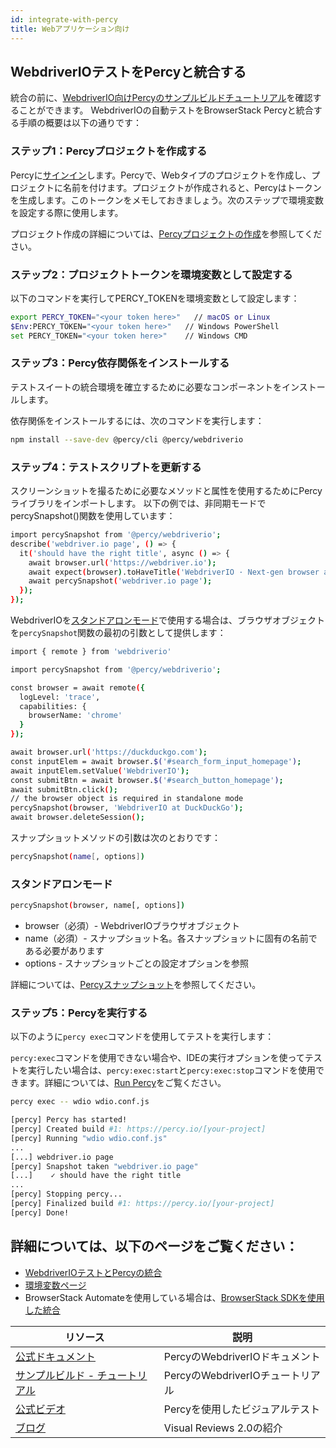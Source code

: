 ```yaml
---
id: integrate-with-percy
title: Webアプリケーション向け
---
```


## WebdriverIOテストをPercyと統合する

統合の前に、[WebdriverIO向けPercyのサンプルビルドチュートリアル](https://www.browserstack.com/docs/percy/sample-build/webdriverio/?utm_source=webdriverio&utm_medium=partnered&utm_campaign=documentation)を確認することができます。
WebdriverIOの自動テストをBrowserStack Percyと統合する手順の概要は以下の通りです：

### ステップ1：Percyプロジェクトを作成する
Percyに[サインイン](https://percy.io/signup/?utm_source=webdriverio&utm_medium=partnered&utm_campaign=documentation)します。Percyで、Webタイプのプロジェクトを作成し、プロジェクトに名前を付けます。プロジェクトが作成されると、Percyはトークンを生成します。このトークンをメモしておきましょう。次のステップで環境変数を設定する際に使用します。

プロジェクト作成の詳細については、[Percyプロジェクトの作成](https://www.browserstack.com/docs/percy/get-started/create-project/?utm_source=webdriverio&utm_medium=partnered&utm_campaign=documentation)を参照してください。

### ステップ2：プロジェクトトークンを環境変数として設定する

以下のコマンドを実行してPERCY_TOKENを環境変数として設定します：

```sh
export PERCY_TOKEN="<your token here>"   // macOS or Linux
$Env:PERCY_TOKEN="<your token here>"   // Windows PowerShell
set PERCY_TOKEN="<your token here>"    // Windows CMD
```

### ステップ3：Percy依存関係をインストールする

テストスイートの統合環境を確立するために必要なコンポーネントをインストールします。

依存関係をインストールするには、次のコマンドを実行します：

```sh
npm install --save-dev @percy/cli @percy/webdriverio
```

### ステップ4：テストスクリプトを更新する

スクリーンショットを撮るために必要なメソッドと属性を使用するためにPercyライブラリをインポートします。
以下の例では、非同期モードでpercySnapshot()関数を使用しています：

```sh
import percySnapshot from '@percy/webdriverio';
describe('webdriver.io page', () => {
  it('should have the right title', async () => {
    await browser.url('https://webdriver.io');
    await expect(browser).toHaveTitle('WebdriverIO · Next-gen browser and mobile automation test framework for Node.js');
    await percySnapshot('webdriver.io page');
  });
});
```

WebdriverIOを[スタンドアロンモード](https://webdriver.io/docs/setuptypes.html/?utm_source=webdriverio&utm_medium=partnered&utm_campaign=documentation)で使用する場合は、ブラウザオブジェクトを`percySnapshot`関数の最初の引数として提供します：

```sh
import { remote } from 'webdriverio'

import percySnapshot from '@percy/webdriverio';

const browser = await remote({
  logLevel: 'trace',
  capabilities: {
    browserName: 'chrome'
  }
});

await browser.url('https://duckduckgo.com');
const inputElem = await browser.$('#search_form_input_homepage');
await inputElem.setValue('WebdriverIO');
const submitBtn = await browser.$('#search_button_homepage');
await submitBtn.click();
// the browser object is required in standalone mode
percySnapshot(browser, 'WebdriverIO at DuckDuckGo');
await browser.deleteSession();
```
スナップショットメソッドの引数は次のとおりです：

```sh
percySnapshot(name[, options])
```
### スタンドアロンモード

```sh
percySnapshot(browser, name[, options])
```

- browser（必須）- WebdriverIOブラウザオブジェクト
- name（必須）- スナップショット名。各スナップショットに固有の名前である必要があります
- options - スナップショットごとの設定オプションを参照

詳細については、[Percyスナップショット](https://www.browserstack.com/docs/percy/take-percy-snapshots/overview/?utm_source=webdriverio&utm_medium=partnered&utm_campaign=documentation)を参照してください。

### ステップ5：Percyを実行する
以下のように`percy exec`コマンドを使用してテストを実行します：

`percy:exec`コマンドを使用できない場合や、IDEの実行オプションを使ってテストを実行したい場合は、`percy:exec:start`と`percy:exec:stop`コマンドを使用できます。詳細については、[Run Percy](https://www.browserstack.com/docs/percy/integrate/webdriverio/?utm_source=webdriverio&utm_medium=partnered&utm_campaign=documentation)をご覧ください。

```sh
percy exec -- wdio wdio.conf.js
```

```sh
[percy] Percy has started!
[percy] Created build #1: https://percy.io/[your-project]
[percy] Running "wdio wdio.conf.js"
...
[...] webdriver.io page
[percy] Snapshot taken "webdriver.io page"
[...]    ✓ should have the right title
...
[percy] Stopping percy...
[percy] Finalized build #1: https://percy.io/[your-project]
[percy] Done!

```

## 詳細については、以下のページをご覧ください：
- [WebdriverIOテストとPercyの統合](https://www.browserstack.com/docs/percy/integrate/webdriverio/?utm_source=webdriverio&utm_medium=partnered&utm_campaign=documentation)
- [環境変数ページ](https://www.browserstack.com/docs/percy/get-started/set-env-var/?utm_source=webdriverio&utm_medium=partnered&utm_campaign=documentation)
- BrowserStack Automateを使用している場合は、[BrowserStack SDKを使用した統合](https://www.browserstack.com/docs/percy/integrate-bstack-sdk/webdriverio/?utm_source=webdriverio&utm_medium=partnered&utm_campaign=documentation)

| リソース                                                                                                                                                            | 説明                           |
|---------------------------------------------------------------------------------------------------------------------------------------------------------------------|--------------------------------|
| [公式ドキュメント](https://www.browserstack.com/docs/percy/integrate/webdriverio/?utm_source=webdriverio&utm_medium=partnered&utm_campaign=documentation)             | PercyのWebdriverIOドキュメント |
| [サンプルビルド - チュートリアル](https://www.browserstack.com/docs/percy/sample-build/webdriverio/?utm_source=webdriverio&utm_medium=partnered&utm_campaign=documentation) | PercyのWebdriverIOチュートリアル |
| [公式ビデオ](https://youtu.be/1Sr_h9_3MI0/?utm_source=webdriverio&utm_medium=partnered&utm_campaign=documentation)                                              | Percyを使用したビジュアルテスト |
| [ブログ](https://www.browserstack.com/blog/introducing-visual-reviews-2-0/?utm_source=webdriverio&utm_medium=partnered&utm_campaign=documentation)                    | Visual Reviews 2.0の紹介    |